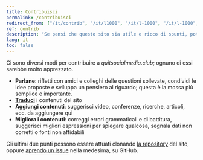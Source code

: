```yaml
---
title: Contribuisci
permalink: /contribuisci
redirect_from: ["/it/contrib", "/it/l1000", "/it/l-1000", "/it/l-1000", "/it/level05", "/it/level-1000", "/it/level1000"]
ref: contrib
description: "Se pensi che questo sito sia utile e ricco di spunti, potresti considerare di contribuire a renderlo ancora migliore."
lang: it
toc: false
---
```

Ci sono diversi modi per contribuire a *quitsocialmedia.club*; ognuno di essi sarebbe molto apprezzato.

- **Parlane**: rifletti con amici e colleghi delle questioni sollevate, condividi le idee proposte e sviluppa un pensiero al riguardo; questa è la mossa più semplice e importante.
- [**Traduci**](/l10n "Localization page") i contenuti del sito
- **Aggiungi contenuti**: suggerisci video, conferenze, ricerche, articoli, ecc. da aggiungere qui
- **Migliora i contenuti**: correggi errori grammaticali e di battitura, suggerisci migliori espressioni per spiegare qualcosa, segnala dati non corretti o fonti non affidabili
<!--{% comment %}- [Tommi](https://tommi.space "Tommi's personal website") (il creatore di questo coso) è uno studente, non è pagato da nessuno e nonostante questo <u>ha speso ore ed ore, per diversi mesi</u> a [studiare](/perché "Perché") l'argomento, sviluppare l'idea, costruire questo sito, e curarne i contenuti. Potresti considerare di **[fare una donazione](https://it.liberapay.com/tommi/donate "fai una donazione tramite Liberapay")** per il tempo che ha dedicato a realizzare questo progetto.{% endcomment %}-->

Gli ultimi due punti possono essere attuati clonando [la repository](https://github.com/xplosionmind/quitsocialmedia.club/ "quitsocialmedia.club source code on GitHub") del sito, oppure [aprendo un issue](https://github.com/xplosionmind/quitsocialmedia.club/issues "quitsocialmedia.club repository issues on GitHub") nella medesima, su GitHub.
